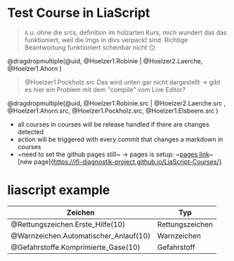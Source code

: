 <!--
author: Volker Göhler
email: volker.goehler@informatik.tu-freiberg.de
version: 0.0.12
edit: true
date: 2025-05-20
logo: https://raw.githubusercontent.com/Ifi-DiAgnostiK-Project/LiaScript-Courses/refs/heads/main/img/Logo_234px.png
comment: Test Course for the action release system

title : Test Course for Action Release System

tags:
    - Experimente

import: https://raw.githubusercontent.com/Ifi-DiAgnostiK-Project/LiaScript_DragAndDrop_Template/refs/heads/main/README.md
import: https://raw.githubusercontent.com/Ifi-DiAgnostiK-Project/Piktogramme/refs/heads/main/makros.md
import: https://raw.githubusercontent.com/Ifi-DiAgnostiK-Project/LiaScript_ImageQuiz/refs/heads/main/README.md
import: https://raw.githubusercontent.com/Ifi-DiAgnostiK-Project/Holzarten/refs/heads/main/makros.md

@style
.flex-container {
    display: flex;[](https://liascript.github.io/LiveEditor/liascript/index.html?#5)
    flex-wrap: wrap; /* Allows the items to wrap as needed */
    align-items: stretch;
    gap: 20px; /* Adds both horizontal and vertical spacing between items */
}

.flex-child { 
    flex: 1;
    margin-right: 20px; /* Adds space between the columns */
}

@media (max-width: 600px) {
    .flex-child {
        flex: 100%; /* Makes the child divs take up the full width on slim devices */
        margin-right: 0; /* Removes the right margin */
    }
}
@end

-->
 
# Test Course in LiaScript

> s.u. ohne die srcs, definition im holzarten Kurs, mich wundert das das funktioniert, weil die imgs in divs verpackt sind.
> Richtige Beantwortung funktioniert scheinbar nicht 😏

@dragdropmultiple(@uid, @Hoelzer1.Robinie | @Hoelzer2.Laerche, @Hoelzer1.Ahorn )

> @Hoelzer1.Pockholz.src
> Das wird unten gar nicht dargestellt -> gibt es hier ein Problem mit dem "compile" vom Live Editor?

@dragdropmultiple(@uid, @Hoelzer1.Robinie.src | @Hoelzer2.Laerche.src , @Hoelzer1.Ahorn.src, @Hoelzer1.Pockholz.src, @Hoelzer1.Elsbeere.src )


- all courses in courses will be release handled if there are changes detected
- action will be triggered with every commit that changes a markdown in courses
- ~need to set the github pages still~ -> pages is setup: ~[pages link](https://vgoehler.github.io/DiAgnostiK_LiaScript/)~ [new page]{https://ifi-diagnostik-project.github.io/LiaScript-Courses/}

# liascript example

| Zeichen | Typ|
|--- | ---|
|@Rettungszeichen.Erste_Hilfe(10) | Rettungszeichen|
|@Warnzeichen.Automatischer_Anlauf(10) | Warnzeichen|
|@Gefahrstoffe.Komprimierte_Gase(10) | Gefahrstoff|
